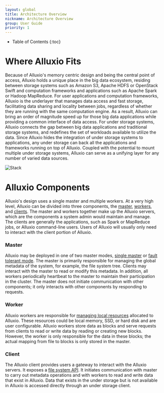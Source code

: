 ```yaml
---
layout: global
title: Architecture Overview
nickname: Architecture Overview
group: User Guide
priority: 1
---
```


* Table of Contents
{:toc}

# Where Alluxio Fits

Because of Alluxio's memory centric design and being the central point of access, Alluxio holds a
unique place in the big data ecosystem, residing between storage systems such as Amazon S3,
Apache HDFS or OpenStack Swift and computation frameworks and applications such as Apache Spark or
Hadoop MapReduce. For user applications and computation frameworks, Alluxio is the underlayer that
manages data access and fast storage, facilitating data sharing and locality between jobs,
regardless of whether they are running with the same computation engine. As a result, Alluxio can
bring an order of magnitude speed up for those big data applications while providing a  common
interface of data access. For under storage systems, Alluxio connects the gap between big data
applications and traditional storage systems, and redefines the set of workloads available to
utilize the data. Since Alluxio hides the integration of under storage systems to applications, any
under storage can back all the applications and frameworks running on top of Alluxio. Coupled with
the potential to mount multiple under storage systems, Alluxio can serve as a unifying layer for any
number of varied data sources.

![Stack]({{site.data.img.stack}})

# Alluxio Components

Alluxio's design uses a single master and multiple workers. At a very high level, Alluxio can be
divided into three components, the [master](#master), [workers](#worker), and [clients](#client).
The master and workers together make up the Alluxio servers, which are the components a system admin
would maintain and manage. The clients are generally the applications, such as Spark or MapReduce
jobs, or Alluxio command-line users. Users of Alluxio will usually only need to interact with the
client portion of Alluxio.

### Master

Alluxio may be deployed in one of two master modes, [single master](Running-Alluxio-Locally.html) or
[fault tolerant mode](Running-Alluxio-Fault-Tolerant.html). The master is primarily
responsible for managing the global metadata of the system, for example, the file system tree.
Clients may interact with the master to read or modify this metadata. In addition, all workers
periodically heartbeat to the master to maintain their participation in the cluster. The master does
not initiate communication with other components; it only interacts with other components by
responding to requests.

### Worker

Alluxio workers are responsible for [managing local resources](Tiered-Storage-on-Alluxio.html)
allocated to Alluxio. These resources could be local memory, SSD, or hard disk and are user
configurable. Alluxio workers store data as blocks and serve requests from clients to read or write
data by reading or creating new blocks. However, the worker is only responsible for the data in
these blocks; the actual mapping from file to blocks is only stored in the master.

### Client

The Alluxio client provides users a gateway to interact with the Alluxio servers. It exposes a
[file system API](File-System-API.html). It initiates communication with master to carry out
metadata operations and with workers to read and write data that exist in Alluxio. Data that exists
in the under storage but is not available in Alluxio is accessed directly through an under storage
client.
